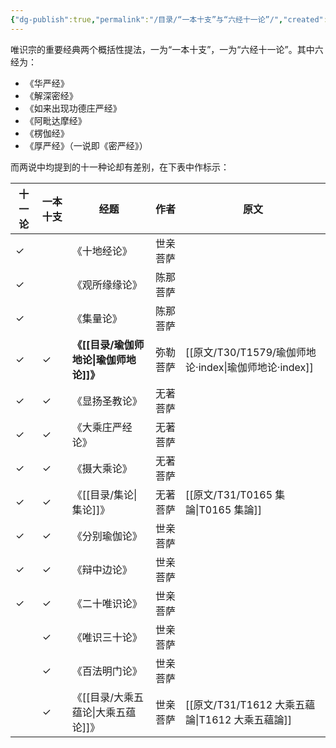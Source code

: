 ```yaml
---
{"dg-publish":true,"permalink":"/目录/“一本十支”与“六经十一论”/","created":"2025-03-21T07:57:17.366+08:00","updated":"2025-03-22T22:08:15.839+08:00"}
---
```


唯识宗的重要经典两个概括性提法，一为“一本十支”，一为“六经十一论”。其中六经为：
- 《华严经》
- 《解深密经》
- 《如来出现功德庄严经》
- 《阿毗达摩经》
- 《楞伽经》
- 《厚严经》（一说即《密严经》）

而两说中均提到的十一种论却有差别，在下表中作标示：

| 十一论 | 一本十支 | 经题               | 作者   | 原文              |
| --- | ---- | ---------------- | ---- | --------------- |
| ✓   |      | 《十地经论》           | 世亲菩萨 |                 |
| ✓   |      | 《观所缘缘论》          | 陈那菩萨 |                 |
| ✓   |      | 《集量论》            | 陈那菩萨 |                 |
| ✓   | ✓    | **《[[目录/瑜伽师地论\|瑜伽师地论]]》**  | 弥勒菩萨 | [[原文/T30/T1579/瑜伽师地论·index\|瑜伽师地论·index]] |
| ✓   | ✓    | 《显扬圣教论》          | 无著菩萨 |                 |
| ✓   | ✓    | 《大乘庄严经论》         | 无著菩萨 |                 |
| ✓   | ✓    | 《摄大乘论》           | 无著菩萨 |                 |
| ✓   | ✓    | 《[[目录/集论\|集论]]》         | 无著菩萨 | [[原文/T31/T0165 集論\|T0165 集論]]    |
| ✓   | ✓    | 《分别瑜伽论》          | 世亲菩萨 |                 |
| ✓   | ✓    | 《辩中边论》           | 世亲菩萨 |                 |
| ✓   | ✓    | 《二十唯识论》          | 世亲菩萨 |                 |
|     | ✓    | 《唯识三十论》          | 世亲菩萨 |                 |
|     | ✓    | 《百法明门论》          | 世亲菩萨 |                 |
|     | ✓    | 《[[目录/大乘五蕴论\|大乘五蕴论]]》 | 世亲菩萨 | [[原文/T31/T1612 大乘五蘊論\|T1612 大乘五蘊論]] |
